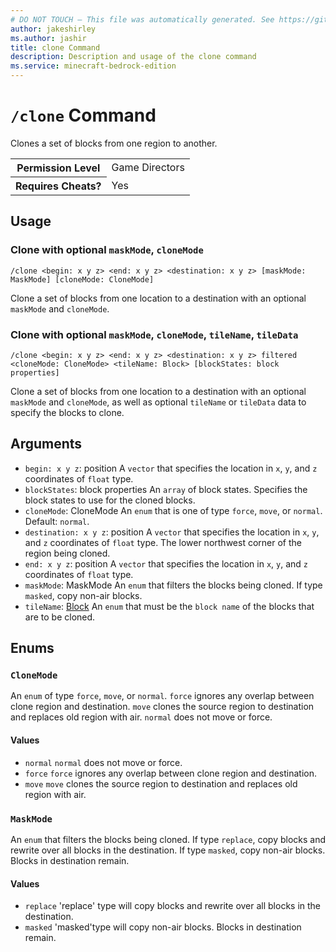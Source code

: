 ```yaml
---
# DO NOT TOUCH — This file was automatically generated. See https://github.com/mojang/minecraftapidocsgenerator to modify descriptions, examples, etc.
author: jakeshirley
ms.author: jashir
title: clone Command
description: Description and usage of the clone command
ms.service: minecraft-bedrock-edition
---
```

# `/clone` Command
Clones a set of blocks from one region to another.

<table>
  <tr>
    <th>Permission Level</th>
    <td>Game Directors</td>
  </tr>
  <tr>
    <th>Requires Cheats?</th>
    <td>Yes</td>
  </tr>
</table>

## Usage
### Clone with optional `maskMode`, `cloneMode`
`/clone <begin: x y z> <end: x y z> <destination: x y z> [maskMode: MaskMode] [cloneMode: CloneMode]`

Clone a set of blocks from one location to a destination with an optional `maskMode` and `cloneMode`.

### Clone with optional `maskMode`, `cloneMode`, `tileName`, `tileData`
`/clone <begin: x y z> <end: x y z> <destination: x y z> filtered <cloneMode: CloneMode> <tileName: Block> [blockStates: block properties]`

Clone a set of blocks from one location to a destination with an optional `maskMode` and `cloneMode`, as well as optional `tileName` or `tileData` data  to specify the blocks to clone.

## Arguments
- `begin: x y z`: position
A `vector` that specifies the location in `x`, `y`, and `z` coordinates of `float` type.
- `blockStates`: block properties
An `array` of block states. Specifies the block  states to use for the cloned blocks.
- `cloneMode`: CloneMode
An `enum` that is one of type `force`, `move`, or `normal`.
Default: `normal`.
- `destination: x y z`: position
A `vector` that specifies the location in `x`, `y`, and `z` coordinates of `float` type. The lower northwest corner of the region being cloned.
- `end: x y z`: position
A `vector` that specifies the location in `x`, `y`, and `z` coordinates of `float` type.
- `maskMode`: MaskMode
An `enum` that filters the blocks being cloned. If type `masked`, copy non-air blocks.
- `tileName`: [Block](../enums/Block.md)
An `enum` that must be the `block name` of the blocks that are to be cloned.

## Enums
### `CloneMode`
An `enum`  of type `force`, `move`, or `normal`. 
`force` ignores any overlap between clone region and destination.
`move` clones the source region to destination and replaces old region with air.
`normal` does not move or force.

#### Values
- `normal`
`normal` does not move or force.
- `force`
`force` ignores any overlap between clone region and destination.
- `move`
`move` clones the source region to destination and replaces old region with air.

### `MaskMode`
An `enum` that filters the blocks being cloned. If type `replace`, copy blocks and rewrite over all blocks in the destination. If type `masked`, copy non-air blocks. Blocks in destination remain.

#### Values
- `replace`
'replace' type will copy blocks and rewrite over all blocks in the destination.
- `masked`
'masked'type will copy non-air blocks. Blocks in destination remain.
